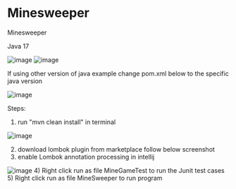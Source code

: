 # Minesweeper
Minesweeper

Java 17

![image](https://github.com/user-attachments/assets/251e511e-a453-4a67-bd3e-708f25c03954)
![image](https://github.com/user-attachments/assets/a9879871-cf01-44da-8971-308bc98467b8)


If using other version of java example change pom.xml below to the specific java version

![image](https://github.com/user-attachments/assets/e29f7a8e-30b8-4e01-9285-6291b9a5cba2)


Steps:

1) run "mvn clean install" in terminal
   
![image](https://github.com/user-attachments/assets/b7beb25a-90f7-4737-9f30-13af59e8a966)

2) download lombok plugin from marketplace follow below screenshot
3) enable Lombok annotation processing in intellij

![image](https://github.com/user-attachments/assets/5396489e-8301-4847-a29a-9b5bf374db87)
4) Right click run as file MineGameTest to run the Junit test cases
5) Right click run as file MineSweeper to run program

